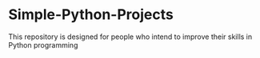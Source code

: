 # Simple-Python-Projects
This repository is designed for people who intend to improve their skills in Python programming

